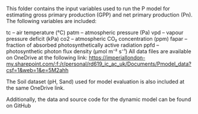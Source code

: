 This folder contains the input variables used to run the P model for estimating gross primary production (GPP) and net primary production (Pn). The following variables are included:

tc – air temperature (°C)
patm – atmospheric pressure (Pa)
vpd – vapour pressure deficit (kPa)
co2 – atmospheric CO₂ concentration (ppm)
fapar – fraction of absorbed photosynthetically active radiation
ppfd – photosynthetic photon flux density (µmol m⁻² s⁻¹)
All data files are available on OneDrive at the following link:
https://imperiallondon-my.sharepoint.com/:f:/r/personal/rd619_ic_ac_uk/Documents/Pmodel_data?csf=1&web=1&e=5M2ahh

The Soil dataset (pH, Sand) used for model evaluation is also included at the same OneDrive link.

Additionally, the data and source code for the dynamic model can be found on GitHub

